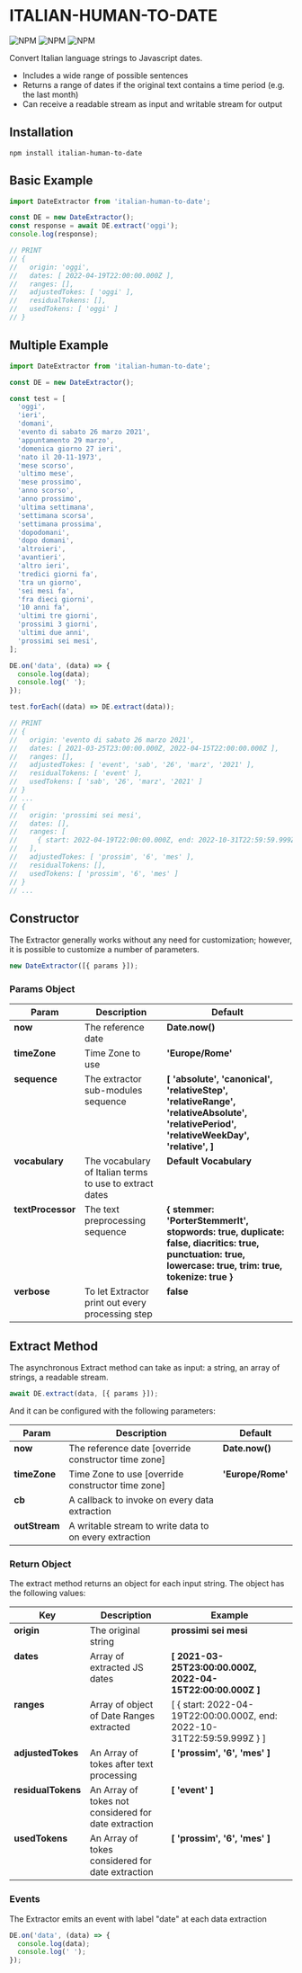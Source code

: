 # ITALIAN-HUMAN-TO-DATE

![NPM](https://img.shields.io/npm/v/italian-human-to-date/latest)
![NPM](https://img.shields.io/npm/dw/italian-human-to-date)
![NPM](https://img.shields.io/npm/l/italian-human-to-date)

Convert Italian language strings to Javascript dates.

- Includes a wide range of possible sentences
- Returns a range of dates if the original text contains a time period (e.g. the last month)
- Can receive a readable stream as input and writable stream for output

## Installation

<a id="markdown-installation" name="installation"></a>

```
npm install italian-human-to-date
```

## Basic Example

<a id="markdown-basic-example" name="basic-example"></a>

```javascript
import DateExtractor from 'italian-human-to-date';

const DE = new DateExtractor();
const response = await DE.extract('oggi');
console.log(response);

// PRINT
// {
//   origin: 'oggi',
//   dates: [ 2022-04-19T22:00:00.000Z ],
//   ranges: [],
//   adjustedTokes: [ 'oggi' ],
//   residualTokens: [],
//   usedTokens: [ 'oggi' ]
// }
```

## Multiple Example

<a id="markdown-multiple-example" name="multiple-example"></a>

```javascript
import DateExtractor from 'italian-human-to-date';

const DE = new DateExtractor();

const test = [
  'oggi',
  'ieri',
  'domani',
  'evento di sabato 26 marzo 2021',
  'appuntamento 29 marzo',
  'domenica giorno 27 ieri',
  'nato il 20-11-1973',
  'mese scorso',
  'ultimo mese',
  'mese prossimo',
  'anno scorso',
  'anno prossimo',
  'ultima settimana',
  'settimana scorsa',
  'settimana prossima',
  'dopodomani',
  'dopo domani',
  'altroieri',
  'avantieri',
  'altro ieri',
  'tredici giorni fa',
  'tra un giorno',
  'sei mesi fa',
  'fra dieci giorni',
  '10 anni fa',
  'ultimi tre giorni',
  'prossimi 3 giorni',
  'ultimi due anni',
  'prossimi sei mesi',
];

DE.on('data', (data) => {
  console.log(data);
  console.log(' ');
});

test.forEach((data) => DE.extract(data));

// PRINT
// {
//   origin: 'evento di sabato 26 marzo 2021',
//   dates: [ 2021-03-25T23:00:00.000Z, 2022-04-15T22:00:00.000Z ],
//   ranges: [],
//   adjustedTokes: [ 'event', 'sab', '26', 'marz', '2021' ],
//   residualTokens: [ 'event' ],
//   usedTokens: [ 'sab', '26', 'marz', '2021' ]
// }
// ...
// {
//   origin: 'prossimi sei mesi',
//   dates: [],
//   ranges: [
//     { start: 2022-04-19T22:00:00.000Z, end: 2022-10-31T22:59:59.999Z }
//   ],
//   adjustedTokes: [ 'prossim', '6', 'mes' ],
//   residualTokens: [],
//   usedTokens: [ 'prossim', '6', 'mes' ]
// }
// ...
```

## Constructor

<a id="markdown-constructor" name="constructor"></a>

The Extractor generally works without any need for customization; however, it is possible to customize a number of parameters.

```javascript
new DateExtractor([{ params }]);
```

### Params Object

<a id="markdown-params-object" name="params-object"></a>

<table>
<tr>
<th>Param</th><th>Description</th><th>Default</th>
</tr>
<tbody>
<tr>
    <td style="vertical-align:top"><b>now</b></td>
    <td style="vertical-align:top">The reference date</td>
    <td style="vertical-align:top"><b>Date.now()</b></td>
</tr>
<tr>
    <td style="vertical-align:top"><b>timeZone</b></td>
    <td style="vertical-align:top">Time Zone to use</td>
    <td style="vertical-align:top"><b>'Europe/Rome'</b></td>
</tr>
<tr>
    <td style="vertical-align:top"><b>sequence</b></td>
    <td style="vertical-align:top">The extractor sub-modules sequence</td>
    <td style="vertical-align:top"><b>[
  'absolute',
  'canonical',
  'relativeStep',
  'relativeRange',
  'relativeAbsolute',
  'relativePeriod',
  'relativeWeekDay',
  'relative',
]</b></td>
</tr>
<tr>
    <td style="vertical-align:top"><b>vocabulary</b></td>
    <td style="vertical-align:top">The vocabulary of Italian terms to use to extract dates</td>
    <td style="vertical-align:top"><b>Default Vocabulary</b></td>
</tr>
<tr>
    <td style="vertical-align:top"><b>textProcessor</b></td>
    <td style="vertical-align:top">The text preprocessing sequence</td>
    <td style="vertical-align:top"><b>{
      stemmer: 'PorterStemmerIt',
      stopwords: true,
      duplicate: false,
      diacritics: true,
      punctuation: true,
      lowercase: true,
      trim: true,
      tokenize: true
    }</b></td>
</tr>
<tr>
    <td style="vertical-align:top"><b>verbose</b></td>
    <td style="vertical-align:top">To let Extractor print out every processing step</td>
    <td style="vertical-align:top"><b>false</b></td>
</tr>
</tbody>
</table>

## Extract Method

<a id="markdown-extract-method" name="extract-method"></a>

The asynchronous Extract method can take as input: a string, an array of strings, a readable stream.

```javascript
await DE.extract(data, [{ params }]);
```

And it can be configured with the following parameters:

<table>
<tr>
<th>Param</th><th>Description</th><th>Default</th>
</tr>
<tbody>
<tr>
    <td style="vertical-align:top"><b>now</b></td>
    <td style="vertical-align:top">The reference date [override constructor time zone]</td>
    <td style="vertical-align:top"><b>Date.now()</b></td>
</tr>
<tr>
    <td style="vertical-align:top"><b>timeZone</b></td>
    <td style="vertical-align:top">Time Zone to use [override constructor time zone]</td>
    <td style="vertical-align:top"><b>'Europe/Rome'</b></td>
</tr>
<tr>
    <td style="vertical-align:top"><b>cb</b></td>
    <td style="vertical-align:top">A callback to invoke on every data extraction</td>
    <td style="vertical-align:top"><b></b></b></td>
</tr>
<tr>
    <td style="vertical-align:top"><b>outStream</b></td>
    <td style="vertical-align:top">A writable stream to write data to on every extraction</td>
    <td style="vertical-align:top"><b></b></td>
</tr>
</tbody>
</table>

### Return Object

The extract method returns an object for each input string. The object has the following values:

<table>
<tr>
<th>Key</th><th>Description</th><th>Example</th>
</tr>
<tbody>
<tr>
    <td style="vertical-align:top"><b>origin</b></td>
    <td style="vertical-align:top">The original string</td>
    <td style="vertical-align:top"><b>prossimi sei mesi</b></td>
</tr>
<tr>
    <td style="vertical-align:top"><b>dates</b></td>
    <td style="vertical-align:top">Array of extracted JS dates</td>
    <td style="vertical-align:top"><b>[ 2021-03-25T23:00:00.000Z, 2022-04-15T22:00:00.000Z ]</b></td>
</tr>
<tr>
    <td style="vertical-align:top"><b>ranges</b></td>
    <td style="vertical-align:top">Array of object of Date Ranges extracted</td>
    <td style="vertical-align:top"><b></b>[
    { start: 2022-04-19T22:00:00.000Z, end: 2022-10-31T22:59:59.999Z }
  ]</b></td>
</tr>
<tr>
    <td style="vertical-align:top"><b>adjustedTokes</b></td>
    <td style="vertical-align:top">An Array of tokes after text processing</td>
    <td style="vertical-align:top"><b>[ 'prossim', '6', 'mes' ]</b></td>
</tr>
<tr>
    <td style="vertical-align:top"><b>residualTokens</b></td>
    <td style="vertical-align:top">An Array of tokes not considered for date extraction</td>
    <td style="vertical-align:top"><b>[ 'event' ]</b></td>
</tr>
<tr>
    <td style="vertical-align:top"><b>usedTokens</b></td>
    <td style="vertical-align:top">An Array of tokes considered for date extraction</td>
    <td style="vertical-align:top"><b>[ 'prossim', '6', 'mes' ]</b></td>
</tr>

</tbody>
</table>

### Events

<a id="markdown-events" name="events"></a>

The Extractor emits an event with label "date" at each data extraction

```javascript
DE.on('data', (data) => {
  console.log(data);
  console.log(' ');
});
```
